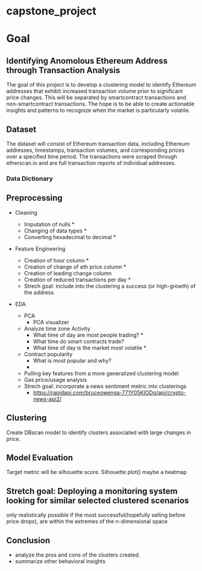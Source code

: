 # capstone_project




# Goal 
## Identifying Anomolous Ethereum Address through Transaction Analysis 

The goal of this project is to develop a clustering model to identify Ethereum addresses that exhibit increased transaction volume prior to significant price changes. This will be separated by smartcontract transactions and non-smartcontract transactions. The hope is to be able to create actionable insights and patterns to recognize when the market is particularly volatile.

## Dataset
The dataset will consist of Ethereum transaction data, including Ethereum addresses, timestamps, transaction volumes, and corresponding prices over a specified time period. The transactions were scraped through etherscan.io and are full transaction reports of individual addresses.

### Data Dictionary

## Preprocessing 

* Cleaning
    * Imputation of nulls *
    * Changing of data types *
    * Converting hexadecimal to decimal *

* Feature Engineering
    * Creation of hour column *
    * Creation of change of eth price column *
    * Creation of leading change column
    * Creation of reduced transactions per day *
    * Strech goal: include into the clustering a success (or high-growth) of the address

* EDA
    * PCA
        * PCA visualizer
    * Analyze time zone Activity
        * What time of day are most people trading? *
        * What time do smart contracts trade?
        * What time of day is the market most volatile *
    * Contract popularity
        * What is most popular and why?
        * 
    * Pulling key features from a more generalized clustering model
    * Gas price/usage analysis
    * Strech goal: incorporate a news sentiment metric into clusterings
        * https://rapidapi.com/bruceowenga-771Y05KlODq/api/crypto-news-api2/
        




## Clustering
Create DBscan model to identify clusters associated with large changes in price.

## Model Evaluation
Target metric will be silhouette score.
Silhouette plot() maybe a heatmap

## Stretch goal: Deploying a monitoring system looking for similar selected clustered scenarios
only realistically possible if the most successful(hopefully selling before price drops), are within the extremes of the n-dimensional space

## Conclusion
* analyze the pros and cons of the clusters created.
* summarize other behavioral insights
